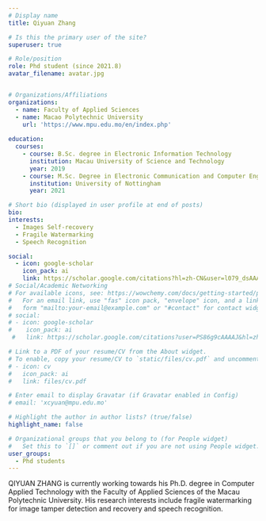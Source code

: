 ```yaml
---
# Display name
title: Qiyuan Zhang

# Is this the primary user of the site?
superuser: true

# Role/position
role: Phd student (since 2021.8)
avatar_filename: avatar.jpg


# Organizations/Affiliations
organizations:
  - name: Faculty of Applied Sciences
  - name: Macao Polytechnic University 
    url: 'https://www.mpu.edu.mo/en/index.php'
  
education:
  courses:
    - course: B.Sc. degree in Electronic Information Technology
      institution: Macau University of Science and Technology
      year: 2019
    - course: M.Sc. Degree in Electronic Communication and Computer Engineering
      institution: University of Nottingham
      year: 2021

# Short bio (displayed in user profile at end of posts)
bio:
interests:
  - Images Self-recovery
  - Fragile Watermarking
  - Speech Recognition

social:
  - icon: google-scholar
    icon_pack: ai
    link: https://scholar.google.com/citations?hl=zh-CN&user=l079_dsAAAAJ
# Social/Academic Networking
# For available icons, see: https://wowchemy.com/docs/getting-started/page-builder/#icons
#   For an email link, use "fas" icon pack, "envelope" icon, and a link in the
#   form "mailto:your-email@example.com" or "#contact" for contact widget.
# social:
# - icon: google-scholar
#    icon_pack: ai
 #   link: https://scholar.google.com/citations?user=PS86g9cAAAAJ&hl=zh-CN

# Link to a PDF of your resume/CV from the About widget.
# To enable, copy your resume/CV to `static/files/cv.pdf` and uncomment the lines below.
# - icon: cv
#   icon_pack: ai
#   link: files/cv.pdf

# Enter email to display Gravatar (if Gravatar enabled in Config)
# email: 'xcyuan@mpu.edu.mo'

# Highlight the author in author lists? (true/false)
highlight_name: false

# Organizational groups that you belong to (for People widget)
#   Set this to `[]` or comment out if you are not using People widget.
user_groups:
  - Phd students
---
```


QIYUAN ZHANG is currently working towards his Ph.D. degree in Computer Applied Technology with the Faculty of Applied Sciences of the Macau Polytechnic University. His research interests include fragile watermarking for image tamper detection and recovery and speech recognition.

